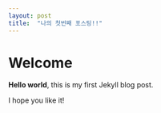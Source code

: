 ```yaml
---
layout: post
title:  "나의 첫번째 포스팅!!"
---
```


# Welcome

**Hello world**, this is my first Jekyll blog post.

I hope you like it!
